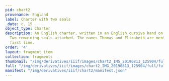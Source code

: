 ```yaml
---
pid: chart2
provenance: England
label: Charter with two seals
_date: c. 15
object_type: Charter
description: An English charter, written in an English cursiva hand on parchment.
  Two remaining seals attached. The names Thomas and Elizabeth are mentioned in the
  first line.
order: '4'
layout: fragment_item
collection: fragments
thumbnail: "/img/derivatives/iiif/images/chart2_IMG_20190813_125904/full/250,/0/default.jpg"
full: "/img/derivatives/iiif/images/chart2_IMG_20190813_125904/full/full/0/default.jpg"
manifest: "/img/derivatives/iiif/chart2/manifest.json"
---
```

